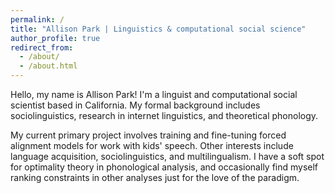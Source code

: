 ```yaml
---
permalink: /
title: "Allison Park | Linguistics & computational social science"
author_profile: true
redirect_from: 
  - /about/
  - /about.html
---
```

Hello, my name is Allison Park! I'm a linguist and computational social scientist based in California. My formal background includes sociolinguistics, research in internet linguistics, and theoretical phonology. 

My current primary project involves training and fine-tuning forced alignment models for work with kids' speech. Other interests include language acquisition, sociolinguistics, and multilingualism. I have a soft spot for optimality theory in phonological analysis, and occasionally find myself ranking constraints in other analyses just for the love of the paradigm.
